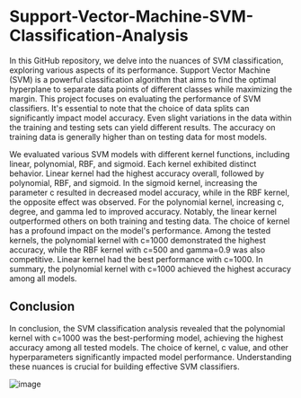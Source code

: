 # Support-Vector-Machine-SVM-Classification-Analysis
In this GitHub repository, we delve into the nuances of SVM classification, exploring various aspects of its performance.
Support Vector Machine (SVM) is a powerful classification algorithm that aims to find the optimal hyperplane to separate data points of different classes while maximizing the margin. This project focuses on evaluating the performance of SVM classifiers. It's essential to note that the choice of data splits can significantly impact model accuracy. Even slight variations in the data within the training and testing sets can yield different results. The accuracy on training data is generally higher than on testing data for most models.

We evaluated various SVM models with different kernel functions, including linear, polynomial, RBF, and sigmoid. Each kernel exhibited distinct behavior. Linear kernel had the highest accuracy overall, followed by polynomial, RBF, and sigmoid. In the sigmoid kernel, increasing the parameter c resulted in decreased model accuracy, while in the RBF kernel, the opposite effect was observed. For the polynomial kernel, increasing c, degree, and gamma led to improved accuracy. Notably, the linear kernel outperformed others on both training and testing data. The choice of kernel has a profound impact on the model's performance. Among the tested kernels, the polynomial kernel with c=1000 demonstrated the highest accuracy, while the RBF kernel with c=500 and gamma=0.9 was also competitive. Linear kernel had the best performance with c=1000. In summary, the polynomial kernel with c=1000 achieved the highest accuracy among all models.

## Conclusion
In conclusion, the SVM classification analysis revealed that the polynomial kernel with c=1000 was the best-performing model, achieving the highest accuracy among all tested models. The choice of kernel, c value, and other hyperparameters significantly impacted model performance. Understanding these nuances is crucial for building effective SVM classifiers.

![image](https://github.com/romidi80/Support-Vector-Machine-SVM-Classification-Analysis/assets/89667194/859db897-3e14-49d3-82de-aaed7888c97d)
